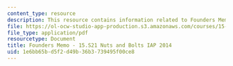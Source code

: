 ```yaml
---
content_type: resource
description: This resource contains information related to Founders Memo.
file: https://ol-ocw-studio-app-production.s3.amazonaws.com/courses/15-s21-nuts-and-bolts-of-business-plans-january-iap-2014/1e6bb65bd5f2d49b36b3739495f00ce8_MIT15_S21IAP14_FndrsMemo.pdf
file_type: application/pdf
resourcetype: Document
title: Founders Memo - 15.S21 Nuts and Bolts IAP 2014
uid: 1e6bb65b-d5f2-d49b-36b3-739495f00ce8
---
```

